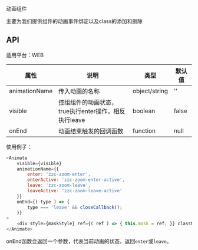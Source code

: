 动画组件

主要为我们提供组件的动画事件绑定以及class的添加和删除

## API

适用平台：WEB

| 属性          | 说明                                                 | 类型          | 默认值 |
| ------------- | ---------------------------------------------------- | ------------- | ------ |
| animationName | 传入动画的名称                                       | object/string | ''     |
| visible       | 控组组件的动画状态，true执行enter操作，相反执行leave | boolean       | false  |
| onEnd         | 动画结束触发的回调函数                               | function      | null   |

使用例子：

```JavaScript
<Animate
    visible={visible}
    animationName={{
        enter: 'zzc-zoom-enter',
        enterActive: 'zzc-zoom-enter-active',
        leave: 'zzc-zoom-leave',
        leaveActive: 'zzc-zoom-leave-active'
    }}
    onEnd={( type ) => {
        type === 'leave' && closeCallback();
    }}
>
    <div style={maskStyle} ref={( ref ) => { this.mask = ref; }} className={newMaskClassName} />
</Animate>
```

onEnd函数会返回一个参数，代表当前动画的状态，返回`enter`或`leave`。
